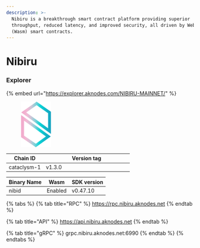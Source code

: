 ```yaml
---
description: >-
  Nibiru is a breakthrough smart contract platform providing superior
  throughput, reduced latency, and improved security, all driven by Web Assembly
  (Wasm) smart contracts.
---
```


# Nibiru

### Explorer

{% embed url="https://explorer.aknodes.com/NIBIRU-MAINNET/" %}

<figure><img src="../../.gitbook/assets/nibi-logomark-main.838cd98c.svg" alt="" width="80"><figcaption></figcaption></figure>



<table><thead><tr><th>Chain ID</th><th width="218.33333333333331">Version tag</th></tr></thead><tbody><tr><td>cataclysm-1</td><td>v1.3.0</td></tr></tbody></table>



| Binary Name | Wasm    | SDK version |
| ----------- | ------- | ----------- |
| nibid       | Enabled | v0.47.10    |

{% tabs %}
{% tab title="RPC" %}
https://rpc.nibiru.aknodes.net
{% endtab %}

{% tab title="API" %}
https://api.nibiru.aknodes.net
{% endtab %}

{% tab title="gRPC" %}
grpc.nibiru.aknodes.net:6990
{% endtab %}
{% endtabs %}
